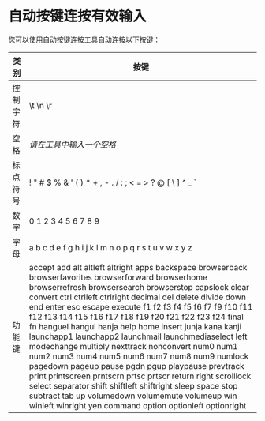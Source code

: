 # 自动按键连按有效输入

您可以使用自动按键连按工具自动连按以下按键：

| 类别 | 按键 |
|-----|-----|
| 控制字符 | \t \n \r |
| 空格 | *请在工具中输入一个空格* |
| 标点符号 | ! " # $ % & ' ( ) * + , - . / : ; < = > ? @ [ \ ] ^ _ ` |
| 数字 | 0 1 2 3 4 5 6 7 8 9 |
| 字母 | a b c d e f g h i j k l m n o p q r s t u v w x y z |
| 功能键 | accept add alt altleft altright apps backspace browserback browserfavorites browserforward browserhome browserrefresh browsersearch browserstop capslock clear convert ctrl ctrlleft ctrlright decimal del delete divide down end enter esc escape execute f1 f2 f3 f4 f5 f6 f7 f9 f10 f11 f12 f13 f14 f15 f16 f17 f18 f19 f20 f21 f22 f23 f24 final fn hanguel hangul hanja help home insert junja kana kanji launchapp1 launchapp2 launchmail launchmediaselect left modechange multiply nexttrack nonconvert num0 num1 num2 num3 num4 num5 num6 num7 num8 num9 numlock pagedown pageup pause pgdn pgup playpause prevtrack print printscreen prntscrn prtsc prtscr return right scrolllock select separator shift shiftleft shiftright sleep space stop subtract tab up volumedown volumemute volumeup win winleft winright yen command option optionleft optionright |
